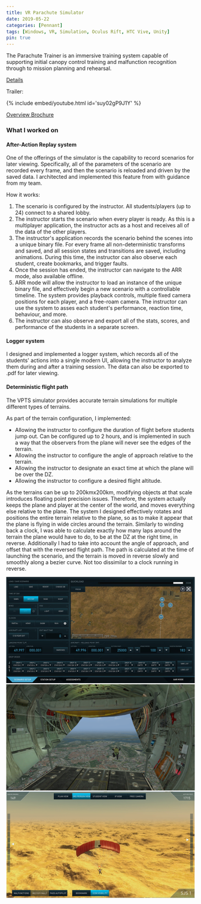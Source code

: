```yaml
---
title: VR Parachute Simulator
date: 2019-05-22
categories: [Pennant]
tags: [Windows, VR, Simulation, Oculus Rift, HTC Vive, Unity]
pin: true
---
```


The Parachute Trainer is an immersive training system capable of supporting initial canopy control training and malfunction recognition through to mission planning and rehearsal.

[Details](https://www.pennantplc.com/parachute-trainer/#)

Trailer:

{% include embed/youtube.html id='suy02gP9J1Y' %}

[Overview Brochure](https://www.pennantplc.com/wp-content/uploads/2023/09/Parachute_Trainer_2023.pdf)

### What I worked on
#### After-Action Replay system
One of the offerings of the simulator is the capability to record scenarios for later viewing. Specifically, all of the parameters of the scenario are recorded every frame, and then the scenario is reloaded and driven by the saved data. I architected and implemented this feature from with guidance from my team. 

How it works:
 
1. The scenario is configured by the instructor. All students/players (up to 24) connect to a shared lobby.
2. The instructor starts the scenario when every player is ready. As this is a multiplayer application, the instructor acts as a host and receives all of the data of the other players.
3. The instructor's application records the scenario behind the scenes into a unique binary file. For every frame all non-deterministic transforms and saved, and all session states and transitions are saved, including animations. During this time, the instructor can also observe each student, create bookmarks, and trigger faults.
4. Once the session has ended, the instructor can navigate to the ARR mode, also available offline. 
5. ARR mode will allow the instructor to load an instance of the unique binary file, and effectively begin a new scenario with a controllable timeline. The system provides playback controls, multiple fixed camera positions for each player, and a free-roam camera. The instructor can use the system to asses each student's performance, reaction time, behaviour, and more.
6. The instructor can also observe and export all of the stats, scores, and performance of the students in a separate screen.

#### Logger system
I designed and implemented a logger system, which records all of the students' actions into a single modern UI, allowing the instructor to analyze them during and after a training session. The data can also be exported to .pdf for later viewing.

#### Deterministic flight path
The VPTS simulator provides accurate terrain simulations for multiple different types of terrains.

As part of the terrain configuration, I implemented:
- Allowing the instructor to configure the duration of flight before students jump out. Can be configured up to 2 hours, and is implemented in such a way that the observers from the plane will never see the edges of the terrain. 
- Allowing the instructor to configure the angle of approach relative to the terrain.
- Allowing the instructor to designate an exact time at which the plane will be over the DZ.
- Allowing the instructor to configure a desired flight altitude.

As the terrains can be up to 200kmx200km, modifying objects at that scale introduces floating point precision issues. Therefore, the system actually keeps the plane and player at the center of the world, and moves everything else relative to the plane. The system I designed effectively rotates and positions the entire terrain relative to the plane, so as to make it appear that the plane is flying in wide circles around the terrain. Similarly to winding back a clock, I was able to calculate exactly how many laps around the terrain the plane would have to do, to be at the DZ at the right time, in reverse. Additionally I had to take into account the angle of approach, and offset that with the reversed flight path. The path is calculated at the time of launching the scenario, and the terrain is moved in reverse slowly and smoothly along a bezier curve. Not too dissimilar to a clock running in reverse.

![Scenario Setup](/assets/images/pennant/VPTS_scenario_setup.png "Scenario Setup")
![In-game view of students going out](/assets/images/pennant/VPTS_jump.png "In-game view of students going out")
![Instructor View during scenario](/assets/images/pennant/VPTS_mcs_ingame.png "Instructor view during scenario")


